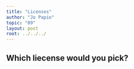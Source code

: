 ```yaml
---
title: "Licenses"
author: "Jo Papio"
topic: "09"
layout: post
root: ../../../
---
```


## Which liecense would you pick?




